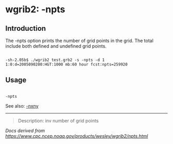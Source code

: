 # wgrib2: -npts

## Introduction

The -npts option prints the number of grid points
in the grid. The total include both defined and undefined grid points.

```

-sh-2.05b$ ./wgrib2 test.grb2 -s -npts -d 1
1:0:d=2005090200:HGT:1000 mb:60 hour fcst:npts=259920

```

## Usage

```

-npts

```

See also: [-nxny](./nxny.md)

---

> Description: inv number of grid points

_Docs derived from <https://www.cpc.ncep.noaa.gov/products/wesley/wgrib2/npts.html>_
